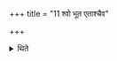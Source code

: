 +++
title = "11 श्वो भूत एताश्चैव"

+++

<details><summary>थिते</summary>

11. On the next day (he places) the same bricks each having a separate formula, and eleven Lokaṁpr̥ṇā (bricks) (and) the loose soil.  

</details>
